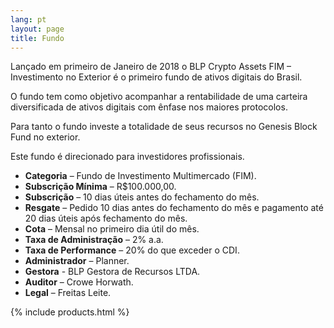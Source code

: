 ```yaml
---
lang: pt
layout: page
title: Fundo
---
```


Lançado em primeiro de Janeiro de 2018 o BLP Crypto Assets FIM – Investimento no Exterior é o primeiro fundo de ativos digitais do Brasil.

O fundo tem como objetivo acompanhar a rentabilidade de uma carteira diversificada de ativos digitais com ênfase nos maiores protocolos.

Para tanto o fundo investe a totalidade de seus recursos no Genesis Block Fund no exterior.

Este fundo é direcionado para investidores profissionais.

- **Categoria** – Fundo de Investimento Multimercado (FIM).
- **Subscrição Mínima** – R$100.000,00.
- **Subscrição** – 10 dias úteis antes do fechamento do mês.
- **Resgate** – Pedido 10 dias antes do fechamento do mês e pagamento até 20 dias úteis após fechamento do mês.
- **Cota** – Mensal no primeiro dia útil do mês.
- **Taxa de Administração** – 2% a.a.
- **Taxa de Performance** – 20% do que exceder o CDI.
- **Administrador** – Planner.
- **Gestora** - BLP Gestora de Recursos LTDA.
- **Auditor** – Crowe Horwath.
- **Legal** – Freitas Leite. 


{% include products.html %}
